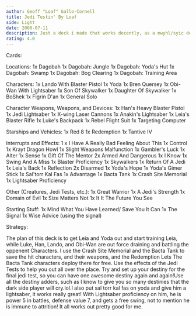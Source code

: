 ```yaml
---
author: Geoff "Loaf" Gallo-Cornell
title: Jedi Testin' By Loaf
side: Light
date: 2000-07-11
description: Just a deck i made that works decently, as a mwyhl/syic deck.
rating: 4.0
---
```

Cards: 

Locations:
1x Dagobah
1x Dagobah: Jungle
1x Dagobah: Yoda's Hut
1x Dagobah: Swamp
1x Dagobah: Bog Clearing
1x Dagobah: Training Area

Characters:
1x Lando With Blaster Pistol
1x Yoda
1x Bren Quersey
1x Obi-Wan With Lightsaber
1x Son Of Skywalker
1x Daughter Of Skywalker
1x BoShek
1x Figrin D'an
1x General Solo



Character Weapons, Weapons, and Devices:
1x Han's Heavy Blaster Pistol
1x Jedi Lightsaber
1x X-wing Laser Cannons
1x Anakin's Lightsaber
1x Leia's Blaster Rifle
1x Luke's Backpack
1x Rebel Flight Suit
1x Targeting Computer

Starships and Vehicles:
1x Red 8
1x Redemption
1x Tantive IV


Interrupts and Effects: 1
x I Have A Really Bad Feeling About This
1x Control
1x Krayt Dragon Howl
1x Slight Weapons Malfunction
1x Gambler's Luck
1x Alter
1x Sense
1x Gift Of The Mentor
2x Armed And Dangerous
1x I Know
1x Swing And A Miss
1x Blaster Proficiency
1x Skywalkers
1x Return Of A Jedi
1x Leia's Back
1x Reflection
2x Disarmed
1x Yoda's Hope
1x Yoda's Gimer Stick
1x Sal'torr Kal Fas
1x Advantage
1x Bacta Tank
1x Crash Site Memorial
1x Lightsaber Proficiency


Other (Creatures, Jedi Tests, etc.):
1x Great Warrior
1x A Jedi's Strength
1x Domain of Evil
1x Size Matters Not
1x It It The Future You See

Starting Stuff:
1x Mind What You Have Learned/ Save You It Can
1x The Signal
1x Wise Advice (using the signal)



Strategy: 

The plan of this deck is to get Leia and Yoda out and start training Leia, while Luke, Han, Lando, and Obi-Wan are out force draining and battling the oppenent Characters. I use the Crash Site Memorial and the Bacta Tank to save the hit characters, and their weapons, and the Redemption Lets The Bacta Tank characters deploy there for free. Use the effects of the Jedi Tests to help you out all over the place. Try and set up your destiny for the final jedi test, so you can have one awesome destiny again and again!Use all the destiny adders, such as I know to give you so many destinies that the dark side player will cry.lol.I also put sal torr kal fas on yoda and give him a lightsaber, it works really great! With Lightsaber proficiency on him, he is power 5 in battles, defense value 7, and gets a free swing, not to mention he is immune to attrition! It all works out pretty good for me.
